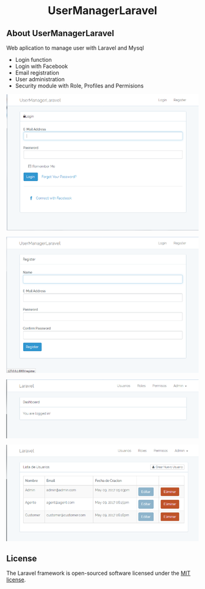 # <p align="center">UserManagerLaravel</p>


## About UserManagerLaravel
Web aplication to manage user with Laravel and Mysql

- Login function
- Login with Facebook
- Email registration
- User administration
- Security module with Role, Profiles and Permisions

![alt text](https://raw.githubusercontent.com/johnjqc/usermanagerlaravel/master/images/login.png)

![alt text](https://raw.githubusercontent.com/johnjqc/usermanagerlaravel/master/images/register.png)

![alt text](https://raw.githubusercontent.com/johnjqc/usermanagerlaravel/master/images/home.png)

![alt text](https://raw.githubusercontent.com/johnjqc/usermanagerlaravel/master/images/user_admin.png)

## License

The Laravel framework is open-sourced software licensed under the [MIT license](http://opensource.org/licenses/MIT).
